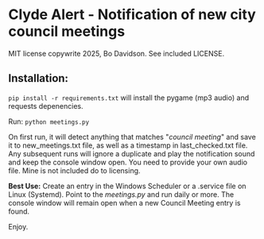 # Clyde Alert - Notification of new city council meetings

MIT license copywrite 2025, Bo Davidson. See included LICENSE.

## Installation:

`pip install -r requirements.txt` will install the pygame (mp3 audio) and requests depenencies.

Run:
`python meetings.py`

On first run, it will detect anything that matches "*council meeting*" and save it to new_meetings.txt file, as well as a timestamp
in last_checked.txt file. Any subsequent runs will ignore a duplicate and play the notification sound and keep the console window
open. You need to provide your own audio file. Mine is not included do to licensing. 

**Best Use:**
Create an entry in the Windows Scheduler or a .service file on Linux (Systemd). Point to the *meetings.py* and run daily or more.
The console window will remain open when a new Council Meeting entry is found. 

Enjoy. 

